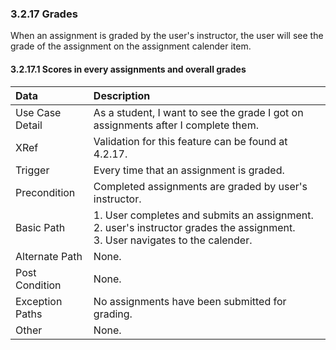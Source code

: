 ### 3.2.17 Grades

When an assignment is graded by the user's instructor, the user will see the grade of the assignment on the assignment calender item.

#### 3.2.17.1  Scores in every assignments and overall grades
| Data          | Description |
|:--------------|:-----------------|
|Use Case Detail| As a student, I want to see the grade I got on assignments after I complete them. |
|XRef           | Validation for this feature can be found at 4.2.17.|
|Trigger        | Every time that an assignment is graded. |
|Precondition   | Completed assignments are graded by user's instructor.|                       
|Basic Path	| 1. User completes and submits an assignment. <br>2. user's instructor grades the assignment. <br>3. User navigates to the calender. |
|Alternate Path	| None.|			
|Post Condition | None.|
|Exception Paths| No assignments have been submitted for grading.|
|Other		| None. |

